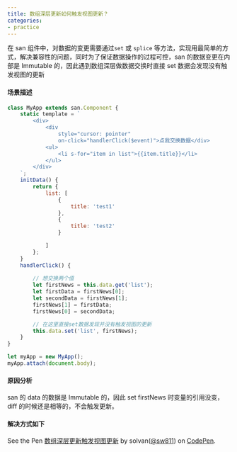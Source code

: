 ```yaml
---
title: 数组深层更新如何触发视图更新？
categories:
- practice
---
```


在 san 组件中，对数据的变更需要通过`set` 或 `splice` 等方法，实现用最简单的方式，解决兼容性的问题，同时为了保证数据操作的过程可控，san 的数据变更在内部是 Immutable 的，因此遇到数组深层做数据交换时直接 set 数据会发现没有触发视图的更新



#### 场景描述
```javascript
class MyApp extends san.Component {
    static template = `
        <div>
            <div 
                style="cursor: pointer"
                on-click="handlerClick($event)">点我交换数据</div>
            <ul>
                <li s-for="item in list">{{item.title}}</li>
            </ul>
        </div>
    `;
    initData() {
        return {
            list: [
                {
                    title: 'test1'
                },
                {
                    title: 'test2'
                }

            ]
        };
    }
    handlerClick() {
        
        // 想交换两个值
        let firstNews = this.data.get('list');
        let firstData = firstNews[0];
        let secondData = firstNews[1];
        firstNews[1] = firstData;
        firstNews[0] = secondData;

        // 在这里直接set数据发现并没有触发视图的更新
        this.data.set('list', firstNews);
    }
}

let myApp = new MyApp();
myApp.attach(document.body);

```
#### 原因分析
san 的 data 的数据是 Immutable 的，因此 set firstNews 时变量的引用没变， diff 的时候还是相等的，不会触发更新。

#### 解决方式如下

<p 
    data-height="365" 
    data-theme-id="0" 
    data-slug-hash="eEyeYj" 
    data-default-tab="js,result" 
    data-user="sw811" 
    data-embed-version="2" 
    data-pen-title="数组深层更新触发视图更新" 
    class="codepen">See the Pen 
        <a href="https://codepen.io/sw811/pen/eEyeYj/">数组深层更新触发视图更新</a> 
        by solvan(<a href="https://codepen.io/sw811">@sw811</a>) on 
        <a href="https://codepen.io">CodePen</a>.</p>
<script async src="https://production-assets.codepen.io/assets/embed/ei.js"></script>

